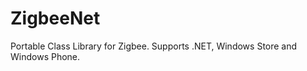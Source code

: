 ZigbeeNet
=========

Portable Class Library for Zigbee. Supports .NET, Windows Store and Windows Phone.
